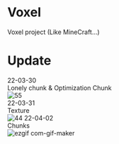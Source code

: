 # Voxel
Voxel project  (Like MineCraft...)

Update
========
22-03-30  
Lonely chunk & Optimization Chunk  
![55](https://user-images.githubusercontent.com/101923824/161016484-0c042dea-f6d1-4060-b4d9-1350de9993bf.PNG)  
22-03-31  
Texture  
![44](https://user-images.githubusercontent.com/101923824/161015739-d5d83faf-2370-42a2-b959-0a70495d93aa.PNG)
22-04-02  
Chunks  
![ezgif com-gif-maker](https://user-images.githubusercontent.com/101923824/161376319-0ee9efee-262e-4e69-973b-370f7901da2c.gif)

